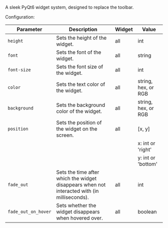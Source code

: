 A sleek PyQt6 widget system, designed to replace the toolbar.

Configuration:

| Parameter           | Description                                                                                 | Widget | Value               |
| ------------------- | ------------------------------------------------------------------------------------------- | ------ | ------------------- |
| `height`            | Sets the height of the widget.                                                              | all    | int                 |
| `font`              | Sets the font of the widget.                                                                | all    | string              |
| `font-size`         | Sets the font size of the widget.                                                           | all    | int                 |
| `color`             | Sets the text color of the widget.                                                          | all    | string, hex, or RGB |
| `background`        | Sets the background color of the widget.                                                    | all    | string, hex, or RGB |
| `position`          | Sets the position of the widget on the screen.                                              | all    | [x, y]              |
|                     |                                                                                             |        | x: int or 'right'   |
|                     |                                                                                             |        | y: int or 'bottom'  |
| `fade_out`          | Sets the time after which the widget disappears when not interacted with (in milliseconds). | all    | int                 |
| `fade_out_on_hover` | Sets whether the widget disappears when hovered over.                                       | all    | boolean             |
